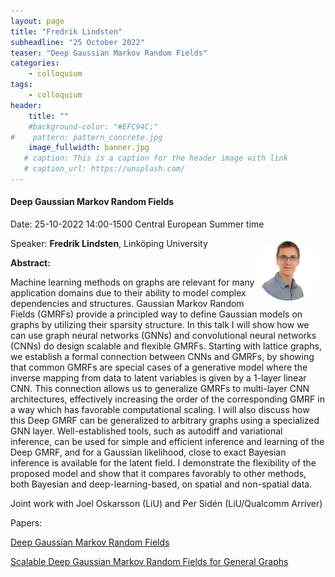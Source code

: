 ```yaml
---
layout: page
title: "Fredrik Lindsten"
subheadline: "25 October 2022"
teaser: "Deep Gaussian Markov Random Fields"
categories:
    - colloquium
tags:
    - colloquium
header:
    title: ""
    #background-color: "#EFC94C;"
#    pattern: pattern_concrete.jpg
    image_fullwidth: banner.jpg
   # caption: This is a caption for the header image with link
   # caption_url: https://unsplash.com/
---
```



#### Deep Gaussian Markov Random Fields

Date: 25-10-2022 14:00-1500 Central European Summer time

 <img src="../../members/FredrikLindsten.png"
     alt="FredrikLindsten"
     width="100"
     style="float: right; margin-right: 10px; border-radius:50%;" />

Speaker: **Fredrik Lindsten**, Linköping University

**Abstract:** <br/>

Machine learning methods on graphs are relevant for many application domains due to their ability to model complex dependencies and structures. Gaussian Markov Random Fields (GMRFs) provide a principled way to define Gaussian models on graphs by utilizing their sparsity structure. In this talk I will show how we can use graph neural networks (GNNs) and convolutional neural networks (CNNs) do design scalable and flexible GMRFs. Starting with lattice graphs, we establish a formal connection between CNNs and GMRFs, by showing that common GMRFs are special cases of a generative model where the inverse mapping from data to latent variables is given by a 1-layer linear CNN. This connection allows us to generalize GMRFs to multi-layer CNN architectures, effectively increasing the order of the corresponding GMRF in a way which has favorable computational scaling. I will also discuss how this Deep GMRF can be generalized to arbitrary graphs using a specialized GNN layer. Well-established tools, such as autodiff and variational inference, can be used for simple and efficient inference and learning of the Deep GMRF, and for a Gaussian likelihood, close to exact Bayesian inference is available for the latent field. I demonstrate the flexibility of the proposed model and show that it compares favorably to other methods, both Bayesian and deep-learning-based, on spatial and non-spatial data.

Joint work with Joel Oskarsson (LiU) and Per Sidén (LiU/Qualcomm Arriver)

Papers:

[Deep Gaussian Markov Random Fields][10]

[Scalable Deep Gaussian Markov Random Fields for General Graphs][11]



[1]: https://bereau.group/
[2]: /blog/
[9]: /contact/
[3]:https://github.com/undark-lab/swyft
[4]:https://arxiv.org/abs/2011.13951
[5]:http://www.mathben.com/
[6]:https://pubs.acs.org/doi/10.1021/acs.jctc.0c00981
[7]:https://github.com/Ensing-Laboratory/FABULOUS
[8]:www.evozyne.com
[10]:https://arxiv.org/abs/2002.07467
[11]:https://arxiv.org/abs/2206.05032
